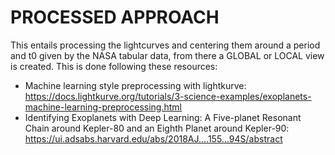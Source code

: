 # PROCESSED APPROACH

This entails processing the lightcurves and centering them around a period and t0 given by the NASA tabular data, from there a GLOBAL or LOCAL view is created. This is done following these resources: 

- Machine learning style preprocessing with lightkurve: https://docs.lightkurve.org/tutorials/3-science-examples/exoplanets-machine-learning-preprocessing.html
- Identifying Exoplanets with Deep Learning: A Five-planet Resonant Chain around Kepler-80 and an Eighth Planet around Kepler-90: https://ui.adsabs.harvard.edu/abs/2018AJ....155...94S/abstract
